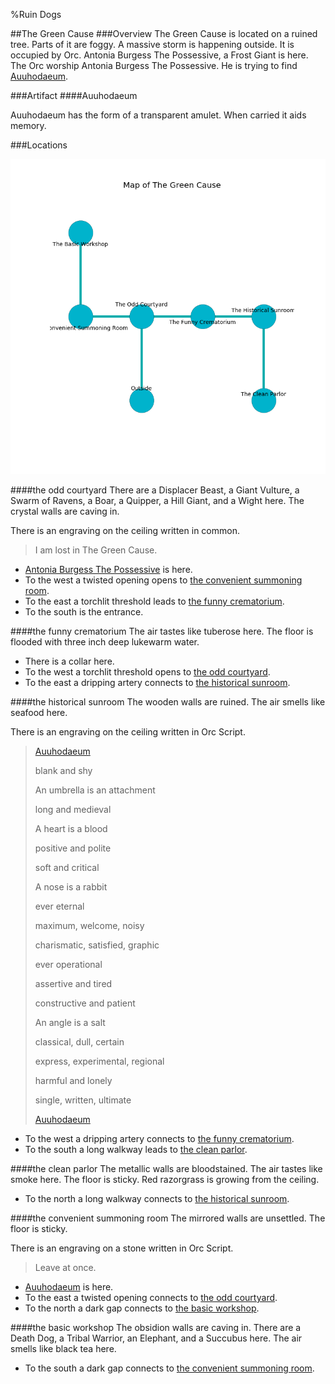 %Ruin Dogs

##The Green Cause
###Overview
The Green Cause is located on a ruined tree. Parts of it are foggy. A massive storm is happening outside. It is occupied by Orc. <a name="Antonia-Burgess-The-Possessive"></a>Antonia Burgess The Possessive, a Frost Giant is here. The Orc worship Antonia Burgess The Possessive. He  is trying to find [Auuhodaeum](#Auuhodaeum). 



###Artifact
####<a name="Auuhodaeum"></a>Auuhodaeum


Auuhodaeum has the form of a transparent amulet. When carried it aids memory. 





###Locations


![](../v2/images/The-Green-Cause.png)

####<a name="the-odd-courtyard"></a>the odd courtyard
There are a Displacer Beast, a Giant Vulture, a Swarm of Ravens, a Boar, a Quipper, a Hill Giant, and a Wight here. The crystal walls are caving in. 

There is an engraving on the ceiling written in common. 

> I am lost in The Green Cause.
>


* [Antonia Burgess The Possessive](#Antonia-Burgess-The-Possessive) is here.
* To the west a twisted opening opens to [the convenient summoning room](#the-convenient-summoning-room).
* To the east a torchlit threshold leads to [the funny crematorium](#the-funny-crematorium).
* To the south is the entrance.


####<a name="the-funny-crematorium"></a>the funny crematorium
The air tastes like tuberose here. The floor is flooded with three inch deep lukewarm water. 



* There is a collar here.
* To the west a torchlit threshold opens to [the odd courtyard](#the-odd-courtyard).
* To the east a dripping artery connects to [the historical sunroom](#the-historical-sunroom).


####<a name="the-historical-sunroom"></a>the historical sunroom
The wooden walls are ruined. The air smells like seafood here. 

There is an engraving on the ceiling written in Orc Script. 

> [Auuhodaeum](#Auuhodaeum)
>
> blank and shy
>
> An umbrella is an attachment
>
> long and medieval
>
> A heart is a blood
>
> positive and polite
>
> soft and critical
>
> A nose is a rabbit
>
> ever eternal
>
> maximum, welcome, noisy
>
> charismatic, satisfied, graphic
>
> ever operational
>
> assertive and tired
>
> constructive and patient
>
> An angle is a salt
>
> classical, dull, certain
>
> express, experimental, regional
>
> harmful and lonely
>
> single, written, ultimate
>
> [Auuhodaeum](#Auuhodaeum)
>


* To the west a dripping artery connects to [the funny crematorium](#the-funny-crematorium).
* To the south a long walkway leads to [the clean parlor](#the-clean-parlor).


####<a name="the-clean-parlor"></a>the clean parlor
The metallic walls are bloodstained. The air tastes like smoke here. The floor is sticky. Red razorgrass is growing from the ceiling. 



* To the north a long walkway connects to [the historical sunroom](#the-historical-sunroom).


####<a name="the-convenient-summoning-room"></a>the convenient summoning room
The mirrored walls are unsettled. The floor is sticky. 

There is an engraving on a stone written in Orc Script. 

> Leave at once.
>


* [Auuhodaeum](#Auuhodaeum) is here.
* To the east a twisted opening connects to [the odd courtyard](#the-odd-courtyard).
* To the north a dark gap connects to [the basic workshop](#the-basic-workshop).


####<a name="the-basic-workshop"></a>the basic workshop
The obsidion walls are caving in. There are a Death Dog, a Tribal Warrior, an Elephant, and a Succubus here. The air smells like black tea here. 



* To the south a dark gap connects to [the convenient summoning room](#the-convenient-summoning-room).


